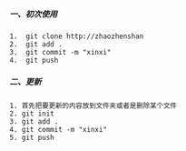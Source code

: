 ##### 一、初次使用

```
1.  git clone http://zhaozhenshan
2.  git add .
3.  git commit -m "xinxi"
4.  git push
```

##### 二、更新

```
1. 首先把要更新的内容放到文件夹或者是删除某个文件
2. git init
3. git add .
4. git commit -m "xinxi"
5. git push
```

